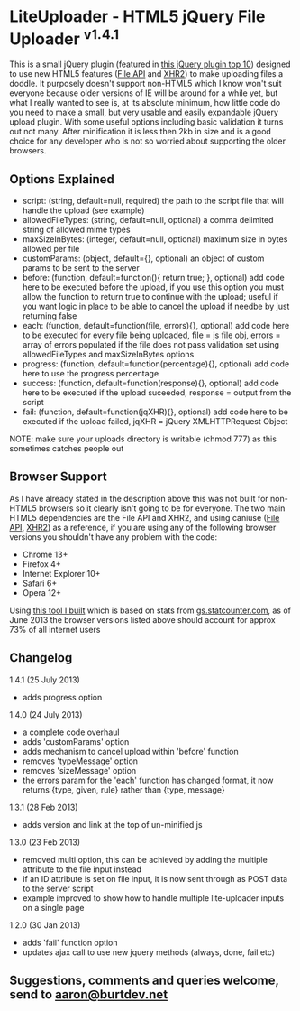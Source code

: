 # LiteUploader - HTML5 jQuery File Uploader <sup>v1.4.1</sup>

This is a small jQuery plugin (featured in [this jQuery plugin top 10](http://tekbrand.com/jquery/10-best-jquery-file-upload-plugins)) designed to use new HTML5 features ([File API](http://www.html5rocks.com/en/tutorials/file/dndfiles/) and [XHR2](http://www.html5rocks.com/en/tutorials/file/xhr2/)) to make uploading files a doddle. It purposely doesn't support non-HTML5 which I know won't suit everyone because older versions of IE will be around for a while yet, but what I really wanted to see is, at its absolute minimum, how little code do you need to make a small, but very usable and easily expandable jQuery upload plugin. With some useful options including basic validation it turns out not many. After minification it is less then 2kb in size and is a good choice for any developer who is not so worried about supporting the older browsers.

## Options Explained

* script: (string, default=null, required) the path to the script file that will handle the upload (see example)
* allowedFileTypes: (string, default=null, optional) a comma delimited string of allowed mime types
* maxSizeInBytes: (integer, default=null, optional) maximum size in bytes allowed per file
* customParams: (object, default={}, optional) an object of custom params to be sent to the server
* before: (function, default=function(){ return true; }, optional) add code here to be executed before the upload, if you use this option you must allow the function to return true to continue with the upload; useful if you want logic in place to be able to cancel the upload if needbe by just returning false
* each: (function, default=function(file, errors){}, optional) add code here to be executed for every file being uploaded, file = js file obj, errors = array of errors populated if the file does not pass validation set using allowedFileTypes and maxSizeInBytes options
* progress: (function, default=function(percentage){}, optional) add code here to use the progress percentage
* success: (function, default=function(response){}, optional) add code here to be executed if the upload suceeded, response = output from the script
* fail: (function, default=function(jqXHR){}, optional) add code here to be executed if the upload failed, jqXHR = jQuery XMLHTTPRequest Object

NOTE: make sure your uploads directory is writable (chmod 777) as this sometimes catches people out

## Browser Support

As I have already stated in the description above this was not built for non-HTML5 browsers so it clearly isn't going to be for everyone. The two main HTML5 dependencies are the File API and XHR2, and using caniuse ([File API](http://caniuse.com/fileapi), [XHR2](http://caniuse.com/xhr2)) as a reference, if you are using any of the following browser versions you shouldn't have any problem with the code:

* Chrome 13+
* Firefox 4+
* Internet Explorer 10+
* Safari 6+
* Opera 12+

Using [this tool I built](http://browser.burtdev.net) which is based on stats from [gs.statcounter.com](http://gs.statcounter.com), as of June 2013 the browser versions listed above should account for approx 73% of all internet users

## Changelog

1.4.1 (25 July 2013)

* adds progress option

1.4.0 (24 July 2013)

* a complete code overhaul
* adds 'customParams' option
* adds mechanism to cancel upload within 'before' function
* removes 'typeMessage' option
* removes 'sizeMessage' option
* the errors param for the 'each' function has changed format, it now returns {type, given, rule} rather than {type, message}

1.3.1 (28 Feb 2013)

* adds version and link at the top of un-minified js

1.3.0 (23 Feb 2013)

* removed multi option, this can be achieved by adding the multiple attribute to the file input instead
* if an ID attribute is set on file input, it is now sent through as POST data to the server script
* example improved to show how to handle multiple lite-uploader inputs on a single page

1.2.0 (30 Jan 2013)

* adds 'fail' function option
* updates ajax call to use new jquery methods (always, done, fail etc)

## Suggestions, comments and queries welcome, send to aaron@burtdev.net